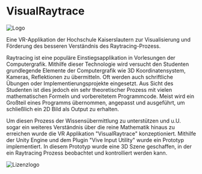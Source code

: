 # VisualRaytrace

![Logo](https://seafile.rlp.net/f/292d69e3baf046f89c7b/?dl=1 )

Eine VR-Applikation der Hochschule Kaiserslautern zur Visualisierung und Förderung des besseren Verständnis des Raytracing-Prozess.

Raytracing ist eine populäre Einstiegsapplikation in Vorlesungen der Computergrafik. Mithilfe dieser Technologie wird versucht den Studenten grundlegende Elemente der Computergrafik wie 3D Koordinatensystem, Kameras, Reflektionen zu übermitteln. Oft werden auch schriftliche Übungen oder Implementierungsprojekte eingesetzt. Aus Sicht des Studenten ist dies jedoch ein sehr theoretischer Prozess mit vielen mathematischen Formeln und vorbereitetem Programmcode. Meist wird ein Großteil eines Programms übernommen, angepasst und ausgeführt, um schließlich ein 2D Bild als Output zu erhalten. 

Um diesen Prozess der Wissensübermittlung zu unterstützen und u.U. sogar ein weiteres Verständnis über die reine Mathematik hinaus zu erreichen wurde die VR Applikation "VisualRaytrace" konzeptioniert. Mithilfe der Unity Engine und dem Plugin "Vive Input Utility" wurde ein Prototyp implementiert. In diesem Prototyp wurde eine 3D Szene geschaffen, in der ein Raytracing Prozess beobachtet und kontrolliert werden kann.





![Lizenzlogo](https://licensebuttons.net/l/by-nc-sa/3.0/de/88x31.png)
